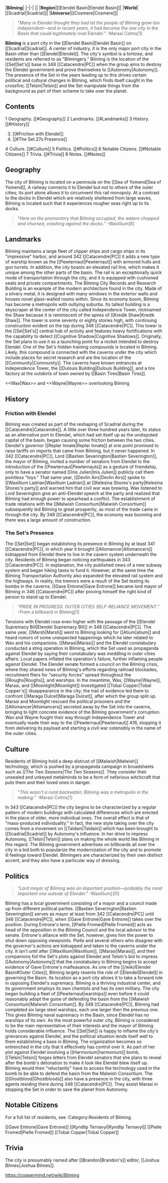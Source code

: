 |**Bilming**|
|-|-|
||
|**Region**|[[Elendel Basin\|Elendel Basin]]|
|**World**|[[Scadrial\|Scadrial]]|
|**Universe**|[[Cosmere\|Cosmere]]|

>“*Many in Elendel thought they had let the people of Bilming grow too independent—and in recent years, it had become the one city in the Basin that could legitimately rival Elendel.*”
\-Marasi Colms[1]


**Bilming** is a port city in the [[Elendel Basin\|Elendel Basin]] on [[Scadrial\|Scadrial]]. A center of industry, it is the only major port city in the Basin other than [[Elendel\|Elendel]]. The city's symbol is a tortoise, and residents are referred to as "Bilmingers." Bilming is the location of the [[Set\|Set's]] base in 348 [[Catacendre\|PC]] when the group aims to destroy the Elendel government and prove themselves to [[Autonomy\|Autonomy]]. The presence of the Set in the years leading up to this drives certain political and cultural changes in Bilming, which finds itself caught in the crossfire; [[Telsin\|Telsin]] and the Set manipulate things from the background as part of their scheme to take over the planet.

## Contents

1 Geography. [[#Geography]] 
2 Landmarks. [[#Landmarks]] 
3 History. [[#History]] 

3. [[#Friction with Elendel]] 
3. [[#The Set.27s Presence]] 


4 Culture. [[#Culture]] 
5 Politics. [[#Politics]] 
6 Notable Citizens. [[#Notable Citizens]] 
7 Trivia. [[#Trivia]] 
8 Notes. [[#Notes]] 


## Geography
The city of Bilming is located on a peninsula on the [[Sea of Yomend\|Sea of Yomend]]. A railway connects it to Elendel but not to others of the outer cities; its port alone allows it to circumvent this rail monopoly. At a contrast to the docks in Elendel which are relatively sheltered from large waves, Bilming is located such that it experiences rougher seas right up to its docks.

>“*Here on the promontory that Bilming occupied, the waters chopped and churned, crashing against the docks.*”
\-Waxillium[8]

## Landmarks
Bilming maintains a large fleet of clipper ships and cargo ships in its "impressive" harbor, and around 342 [[Catacendre\|PC]] it adds a new type of warship known as the [[Pewternaut\|Pewternaut]] with armored hulls and gun turrets. In addition, the city boasts an elevated rail line, which makes it unique among the other parts of the basin. The rail is an exceptionally quick mode of transportation through the city, and it is equipped with cushioned seats and private compartments.
The Bilming City Records and Research Building is an example of the modern architecture found in the city. Made of a silvery metal, it is designed with many windows in the exterior walls and houses novel glass-walled rooms within.
Since its economy boom, Bilming has become a metropolis with outlying suburbs. Its tallest building is a skyscraper at the center of the city called Independence Tower, nicknamed the Shaw because it is reminiscent of the spires of [[Kredik Shaw\|Kredik Shaw]]. The tower is some seventy or eighty stories high, with continuing construction evident on the top during 348 [[Catacendre\|PC]]. This tower is the [[Set\|Set's]] central hub of activity and features heavy fortifications with the capability to detect [[Cognitive Shadow\|Cognitive Shadows]]. Originally, the Set plans to use it as a launching point for a rocket intended to destroy Elendel.
One of the Set's hidden training compounds is located in Bilming. Likely, this compound is connected with the caverns under the city which include places for secret research and are the location of the [[Community\|Community]]. The caverns have known entrances at Independence Tower, the [[Dulouis Building\|Dulouis Building]], and a tire factory at the outskirts of town owned by [[Basin Tires\|Basin Tires]].

  <<Wax\|Wax>> and <<Wayne\|Wayne>> overlooking Bilming
## History
### Friction with Elendel
Bilming was created as part of the reshaping of Scadrial during the [[Catacendre\|Catacendre]]. A little over three hundred years later, its status as an alternative port to Elendel, which had set itself up as the undisputed capital of the basin, began causing some friction between the two cities. Elendel's governor [[Replar Innate\|Replar Innate]] at one point promised to raise tariffs on imports that came from Bilming, but it never happened. In 342 [[Catacendre\|PC]], Lord [[Bastien Severington\|Bastien Severington]], the mayor of Bilming, invited a number of senators from Elendel to the introduction of the [[Pewternaut\|Pewternauts]] as a gesture of friendship, only to have a senator named [[Inis Julien\|Inis Julien]] publicly call them pointless "toys." That same year, [[Devlin Airs\|Devlin Airs]] spoke to [[Waxillium Ladrian\|Waxillium Ladrian]] at [[Kelesina Shores's party\|Kelesina Shores's party]] and warned him that civil war was brewing. Wax listened to Lord Severington give an anti-Elendel speech at the party and realized that Bilming had enough power to spearhead a conflict. The establishment of trade relations with the [[Malwish Consortium\|Malwish Consortium]] subsequently led Bilming to great prosperity, as most of the trade came in through the city. By 348 [[Catacendre\|PC]], the economy was booming and there was a large amount of construction.

### The Set's Presence
The [[Set\|Set]] began establishing its presence in Bilming by at least 341 [[Catacendre\|PC]], in which year it brought [[Allomancer\|Allomancers]] kidnapped from Elendel there to live in the cavern system underneath the city. Residents of Bilming began noticing earthquakes in 343 [[Catacendre\|PC]]. In explanation, the city published news of a new subway system and began hiking taxes to fund it. However, at the same time the Bilming Transportation Authority also expanded the elevated rail system and the highways. In reality, the tremors were a result of the Set testing its bombs in the caverns. [[Gave Entrone\|Gave Entrone]] became lord mayor of Bilming in 346 [[Catacendre\|PC]] after proving himself the right kind of person to stand up to Elendel.

>“*PRIDE IN PROGRESS. OUTER CITIES SELF-RELIANCE MOVEMENT.*”
\-From a billboard in Bilming[1]

Tensions with Elendel rose even higher with the passage of the [[Elendel Supremacy Bill\|Elendel Supremacy Bill]] in 348 [[Catacendre\|PC]]. The same year, [[Marsh\|Marsh]] went to Bilming looking for [[Atium\|atium]] and heard rumors of some unexpected happenings which he later related to Wax and his companions. [[Marasi\|Marasi]] and the Elendel constabulary conducted a sting operation in Bilming, which the Set used as propaganda against Elendel by saying their constabulary was meddling in outer cities affairs. Local papers inflated the operation's failure, further inflaming people against Elendel.
The Elendel senate formed a council on the Bilming crisis, where they shared news of Bilming's efforts regarding railroad blockades, recruitment fliers for "security forces" spread throughout the [[Roughs\|Roughs]], and warships. In the meantime, Wax, [[Wayne\|Wayne]], Marasi, and [[Moonlight\|Moonlight]] investigated [[Tobal Copper\|Tobal Copper's]] disappearance in the city; the trail of evidence led them to confront [[Maraga Dulcet\|Maraga Dulcet]], after which the group split up. Marasi and Moonlight rescued the political prisoners and the [[Allomancer\|Allomancers]] secreted away by the Set into the caverns, bringing to light concrete evidence of the Bilming government's corruption. Wax and Wayne fought their way through Independence Tower and eventually made their way to the [[Pewternaut\|Pewternaut]] A16, stopping it from delivering its payload and starting a civil war ostensibly in the name of the outer cities.

## Culture
Residents of Bilming hold a deep distrust of [[Malwish\|Malwish]] technology, which is pushed by a propaganda campaign in broadsheets such as *[[The Two Seasons\|The Two Seasons]]*. They consider their unsealed and unkeyed metalminds to be a form of nefarious witchcraft that puts them and their loved ones in danger.

>“*This wasn't a rural backwater; Bilming was a metropolis in the making.*”
\-Marasi Colms[1]

In 343 [[Catacendre\|PC]] the city begins to be characterized by a regular pattern of modern buildings with calculated differences which are erected in the place of older, more individual ones. The overall effect is that of "mass-produced individuality." In fact, the new style taking over the city comes from a  movement on [[Taldain\|Taldain]] which has been brought to [[Scadrial\|Scadrial]] by Autonomy's influence. In her drive to impress Autonomy, [[Telsin\|Telsin]] plans on making the whole world like Bilming in this regard. The Bilming government advertises on billboards all over the city in a bid both to popularize the modernization of the city and to promote ill feelings toward Elendel.
Bilmingers are characterized by their own distinct accent, and they also have a particular way of dressing.

## Politics
>“*Lord mayor of Bilming was an important position—probably the most important one outside of Elendel.*”
\-Waxillium[20]


Bilming has a local government consisting of a mayor and a council made up from different political parties. [[Bastien Severington\|Bastien Severington]] serves as mayor at least from 342 [[Catacendre\|PC]] until 346 [[Catacendre\|PC]], when [[Gave Entrone\|Gave Entrone]] takes over the position. During Entrone's term, [[Pielle Fromed\|Pielle Fromed]] acts as head of the opposition in the Bilming Council and the local advisor to the senate. Entrone's alliance with the Set, however, gives him the power to shut down opposing viewpoints. Pielle and several others who disagree with the governor's actions are kidnapped and taken to the caverns under the city. It isn't until after [[Waxillium\|Waxillium]], [[Marasi\|Marasi]], and their companions foil the Set's plots against Elendel and Telsin's bid to impress [[Autonomy\|Autonomy]] that the constabulary in Bilming begins to accept evidence of Gave Entrone's malfeasance.
As one of the [[/wiki/Elendel Basin#Outer Cities]], Bilming largely resents the role of [[Elendel\|Elendel]] in governing the Basin. Its location as a port city allows it to take a forward role in opposing Elendel's supremacy. Bilming is a thriving industrial center, and its government employs its own chemists and has its own military. The city began building a fleet of [[Pewternaut\|warships]] even before it could reasonably adopt the guise of defending the basin from the [[Malwish Consortium\|Malwish Consortium]]. By 348 [[Catacendre\|PC]], Bilming had completed six large steel warships, each one larger then the previous one. This gives Bilming naval supremacy in the Basin, since Elendel has no warships of its own. As the most powerful outer city, Bilming is considered to be the main representative of their interests and the mayor of Bilming holds considerable influence.
The [[Set\|Set]] is happy to inflame the city's grievances against Elendel, and the political situation lends itself well to them establishing a base in Bilming. The organization becomes so entrenched in the city that it effectively has control over it. As part of her plot against Elendel involving a [[Harmonium\|harmonium]] bomb, [[Telsin\|Telsin]] forges letters from Elendel senators that she plans to reveal after the bomb's detonation to make it look like Elendel blew itself up. Bilming would then "reluctantly" have to access the technology used in the bomb to be able to defend the basin from the Malwish Consortium.
The [[Ghostblood\|Ghostbloods]] also have a presence in the city, with three agents residing there during 348 [[Catacendre\|PC]]. They assist Marasi in stopping the Set in order to save the planet from Autonomy.

## Notable Citizens
For a full list of residents, see :Category:Residents of Bilming.

[[Gave Entrone\|Gave Entrone]]
[[Kyndlip Ternavyl\|Kyndlip Ternavyl]]
[[Pielle Fromed\|Pielle Fromed]]
[[Tobal Copper\|Tobal Copper]]

## Trivia
The city is presumably named after [[Brandon\|Brandon's]] editor, [[Joshua Bilmes\|Joshua Bilmes]].


https://coppermind.net/wiki/Bilming